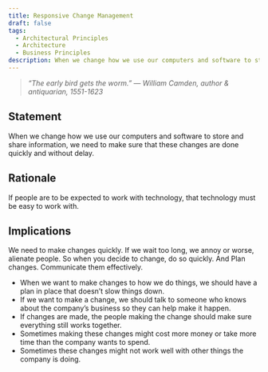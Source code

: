 ```yaml
---
title: Responsive Change Management
draft: false
tags:
  - Architectural Principles
  - Architecture
  - Business Principles
description: When we change how we use our computers and software to store and share information, we need to make sure that these changes are done quickly and without delay.
---
```


> *“The early bird gets the worm.” — William Camden, author & antiquarian, 1551-1623*

## Statement

When we change how we use our computers and software to store and share information, we need to make sure that these changes are done quickly and without delay.

## Rationale

If people are to be expected to work with technology, that technology must be easy to work with.

## Implications

We need to make changes quickly. If we wait too long, we annoy or worse, alienate people. So when you decide to change, do so quickly. And Plan changes. Communicate them effectively.

* When we want to make changes to how we do things, we should have a plan in place that doesn’t slow things down.
* If we want to make a change, we should talk to someone who knows about the company’s business so they can help make it happen.
* If changes are made, the people making the change should make sure everything still works together.
* Sometimes making these changes might cost more money or take more time than the company wants to spend.
* Sometimes these changes might not work well with other things the company is doing.
